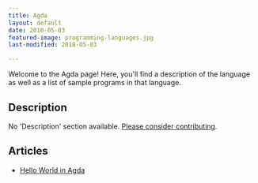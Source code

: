 ```yaml
---
title: Agda
layout: default
date: 2018-05-03
featured-image: programming-languages.jpg
last-modified: 2018-05-03

---
```


Welcome to the Agda page! Here, you'll find a description of the language as well as a list of sample programs in that language.

## Description

No 'Description' section available. [Please consider contributing](https://github.com/TheRenegadeCoder/sample-programs-website).

## Articles

- [Hello World in Agda](https://sampleprograms.io/projects/hello-world/agda)